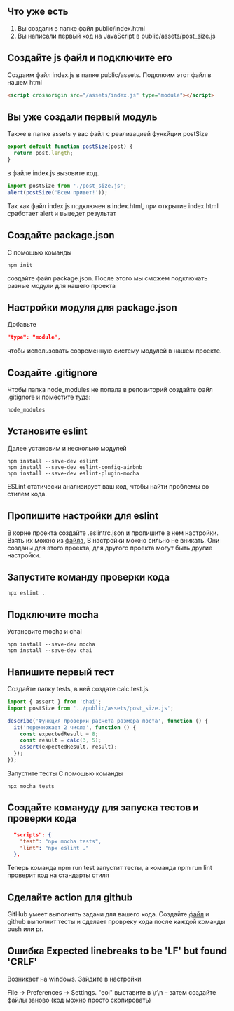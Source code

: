 ## Что уже есть
1. Вы создали в папке файл public/index.html
2. Вы написали первый код на JavaScript в public/assets/post_size.js


## Создайте js файл и подключите его
Cоздаим файл index.js в папке public/assets. Подклюим этот файл в нашем html

```html
<script crossorigin src="/assets/index.js" type="module"></script>
```

## Вы уже создали первый модуль
Также в папке assets у вас файл с реализацией функйции postSize 

```js
export default function postSize(post) {
  return post.length;
}
```

в файле index.js вызовите код. 
```js
import postSize from './post_size.js';
alert(postSize('Всем привет!'));
```
Так как файл index.js подключен в index.html, при открытие index.html сработает alert и выведет результат

## Создайте package.json
С помощью команды
```
npm init 
```
создайте файл package.json. После этого мы сможем подключать разные модули для нашего проекта

## Настройки модуля для package.json
Добавьте 
```json
"type": "module",
```
чтобы использовать современную систему модулей в нашем проекте.

## Создайте .gitignore 
Чтобы папка node_modules не попала в репозиторий создайте файл .gitignore и поместите туда:
```
node_modules
```

## Установите eslint 
Далее установим и несколько модулей
```
npm install --save-dev eslint
npm install --save-dev eslint-config-airbnb
npm install --save-dev eslint-plugin-mocha
```
ESLint статически анализирует ваш код, чтобы найти проблемы со стилем кода.

## Пропишите настройки для eslint 
В корне проекта создайте .eslintrc.json и пропишите в нем настройки. Взять их можно из [файла](https://github.com/burtovoy/template/blob/master/.eslintrc.json), В настройки можно сильно не вникать. Они созданы для этого проекта, для другого проекта могут быть другие настройки.

## Запустите команду проверки кода
```
npx eslint .
```

## Подключите mocha 
Установите mocha и chai
```
npm install --save-dev mocha
npm install --save-dev chai
```

## Напишите первый тест 
Создайте папку tests, в ней создате calc.test.js

```js
import { assert } from 'chai';
import postSize from '../public/assets/post_size.js';

describe('Функция проверки расчета размера поста', function () {
  it('перемножает 2 числа', function () {
    const expectedResult = 8;
    const result = calc(3, 5);
    assert(expectedResult, result);
  });
});
```

Запустите тесты 
С помощью команды
```
npx mocha tests
```

## Создайте комануду для запуска тестов и проверки кода
```json
  "scripts": {
    "test": "npx mocha tests",
    "lint": "npx eslint ."
  },
  ```
Теперь команда npm run test запустит тесты, а команда npm run lint проверит код на стандарты стиля

## Сделайте action для github
GitHub умеет выполнять задачи для вашего кода. 
Создайте [файл](https://github.com/burtovoy/template/blob/master/.github/workflows/tasks.yml) и github выполнит тесты и сделает провреку кода после каждой команды push или pr. 

## Ошибка Expected linebreaks to be 'LF' but found 'CRLF'
Возникает на windows. Зайдите в настройки 

File -> Preferences -> Settings. "eol" выставите в \r\n – затем создайте файлы заново (код можно просто скопировать)
